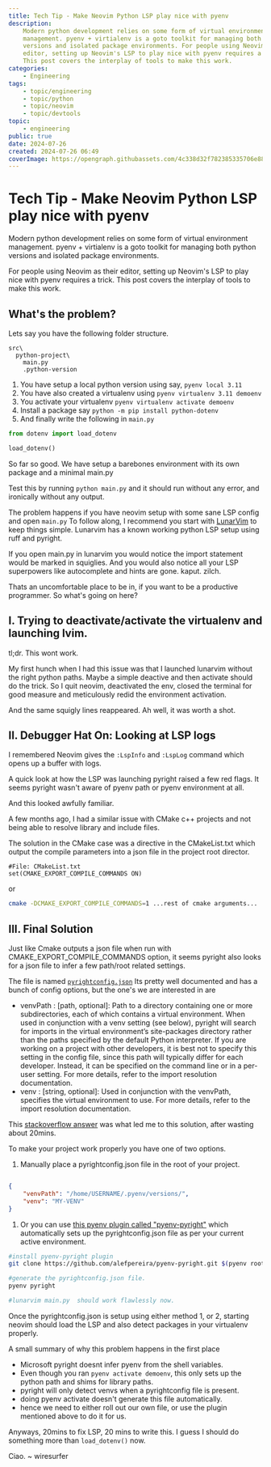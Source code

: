 ```yaml
---
title: Tech Tip - Make Neovim Python LSP play nice with pyenv
description:
    Modern python development relies on some form of virtual environment
    management. pyenv + virtialenv is a goto toolkit for managing both python
    versions and isolated package environments. For people using Neovim as their
    editor, setting up Neovim's LSP to play nice with pyenv requires a trick.
    This post covers the interplay of tools to make this work.
categories:
    - Engineering
tags:
    - topic/engineering
    - topic/python
    - topic/neovim
    - topic/devtools
topic:
    - engineering
public: true
date: 2024-07-26
created: 2024-07-26 06:49
coverImage: https://opengraph.githubassets.com/4c338d32f782385335706e884a4e72a5119003b7fa4ba9e3286202031dbeaefa/alefpereira/pyenv-pyright
---
```


# Tech Tip - Make Neovim Python LSP play nice with pyenv

Modern python development relies on some form of virtual environment management.
pyenv + virtialenv is a goto toolkit for managing both python versions and
isolated package environments.

<!-- more -->

For people using Neovim as their editor, setting up Neovim's LSP to play nice
with pyenv requires a trick. This post covers the interplay of tools to make
this work.

## What's the problem?

Lets say you have the following folder structure.

```
src\
  python-project\
    main.py
    .python-version
```

1. You have setup a local python version using say, `pyenv local 3.11`
2. You have also created a virtualenv using `pyenv virtualenv 3.11 demoenv`
3. You activate your virtualenv `pyenv virtualenv activate demoenv`
4. Install a package say `python -m pip install python-dotenv`
5. And finally write the following in `main.py`

```python
from dotenv import load_dotenv

load_dotenv()

```

So far so good. We have setup a barebones environment with its own package and a
minimal main.py

Test this by running `python main.py` and it should run without any error, and
ironically without any output.

The problem happens if you have neovim setup with some sane LSP config and open
`main.py` To follow along, I recommend you start with
[LunarVim](https://www.lunarvim.org/) to keep things simple. Lunarvim has a
known working python LSP setup using ruff and pyright.

If you open main.py in lunarvim you would notice the import statement would be
marked in squiglies. And you would also notice all your LSP superpowers like
autocomplete and hints are gone. kaput. zilch.

Thats an uncomfortable place to be in, if you want to be a productive
programmer. So what's going on here?

## I. Trying to deactivate/activate the virtualenv and launching lvim.

tl;dr. This wont work.

My first hunch when I had this issue was that I launched lunarvim without the
right python paths. Maybe a simple deactive and then activate should do the
trick. So I quit neovim, deactivated the env, closed the terminal for good
measure and meticulously redid the environment activation.

And the same squigly lines reappeared. Ah well, it was worth a shot.

## II. Debugger Hat On: Looking at LSP logs

I remembered Neovim gives the `:LspInfo` and `:LspLog` command which opens up a
buffer with logs.

A quick look at how the LSP was launching pyright raised a few red flags. It
seems pyright wasn't aware of pyenv path or pyenv environment at all.

And this looked awfully familiar.

A few months ago, I had a similar issue with CMake c++ projects and not being
able to resolve library and include files.

The solution in the CMake case was a directive in the CMakeList.txt which output
the compile parameters into a json file in the project root director.

```
#File: CMakeList.txt
set(CMAKE_EXPORT_COMPILE_COMMANDS ON)
```

or

```bash
cmake -DCMAKE_EXPORT_COMPILE_COMMANDS=1 ...rest of cmake arguments...
```

## III. Final Solution

Just like Cmake outputs a json file when run with CMAKE_EXPORT_COMPILE_COMMANDS
option, it seems pyright also looks for a json file to infer a few path/root
related settings.

The file is named
[`pyrightconfig.json`](https://github.com/microsoft/pyright/blob/main/docs/configuration.md)
Its pretty well documented and has a bunch of config options, but the one's we
are interested in are

-   venvPath : [path, optional]: Path to a directory containing one or more subdirectories,
    each of which contains a virtual environment. When used in conjunction with a
    venv setting (see below), pyright will search for imports in the virtual environment’s
    site-packages directory rather than the paths specified by the default Python
    interpreter. If you are working on a project with other developers, it is best
    not to specify this setting in the config file, since this path will typically
    differ for each developer. Instead, it can be specified on the command line or
    in a per-user setting. For more details, refer to the import resolution documentation.
-   venv : [string, optional]: Used in conjunction with the venvPath, specifies the
    virtual environment to use. For more details, refer to the import resolution
    documentation.

This
[stackoverflow answer](https://stackoverflow.com/questions/65847159/how-to-set-python-interpreter-in-neovim-for-python-language-server-depending-on)
was what led me to this solution, after wasting about 20mins.

To make your project work properly you have one of two options.

1. Manually place a pyrightconfig.json file in the root of your project.

```pyrightconfig.json

{
    "venvPath": "/home/USERNAME/.pyenv/versions/",
    "venv": "MY-VENV"
}

```

1. Or you can use
   [this pyenv plugin called "pyenv-pyright"](https://github.com/alefpereira/pyenv-pyright)
   which automatically sets up the pyrightconfig.json file as per your current
   active environment.

```sh
#install pyenv-pyright plugin
git clone https://github.com/alefpereira/pyenv-pyright.git $(pyenv root)/plugins/pyenv-pyright

#generate the pyrightconfig.json file.
pyenv pyright

#lunarvim main.py  should work flawlessly now.
```

Once the pyrightconfig.json is setup using either method 1, or 2, starting
neovim should load the LSP and also detect packages in your virtualenv properly.

A small summary of why this problem happens in the first place

-   Microsoft pyright doesnt infer pyenv from the shell variables.
-   Even though you ran `pyenv activate demoenv`, this only sets up the python
    path and shims for library paths.
-   pyright will only detect venvs when a pyrightconfig file is present.
-   doing pyenv activate doesn't generate this file automatically.
-   hence we need to either roll out our own file, or use the plugin mentioned
    above to do it for us.

Anyways, 20mins to fix LSP, 20 mins to write this. I guess I should do something
more than `load_dotenv()` now.

Ciao. ~ wiresurfer
